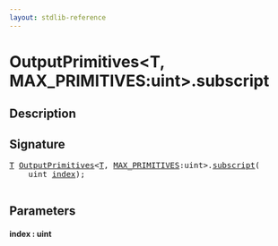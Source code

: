 ```yaml
---
layout: stdlib-reference
---
```


# OutputPrimitives\<T, MAX\_PRIMITIVES:uint\>\.subscript

## Description





## Signature 

<pre>
<a href="index.html#typeparam-T" class="code_type">T</a> <a href="index.html" class="code_type">OutputPrimitives</a>&lt;<a href="index.html#typeparam-T" class="code_type">T</a>, <a href="index.html#decl-MAX_PRIMITIVES" class="code_var">MAX_PRIMITIVES</a>:<span class="code_keyword">uint</span>&gt;.<a href="subscript.html">subscript</a>(
    <span class="code_keyword">uint</span> <a href="subscript.html#decl-index" class="code_param">index</a>);

</pre>

## Parameters

####  <a id="decl-index"></a>index  : uint

